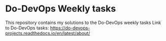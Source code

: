 # Do-DevOps Weekly tasks
This repository contains my solutions to the Do-DevOps weekly tasks
Link to Do-DevOps tasks: https://do-devops-projects.readthedocs.io/en/latest/about/
